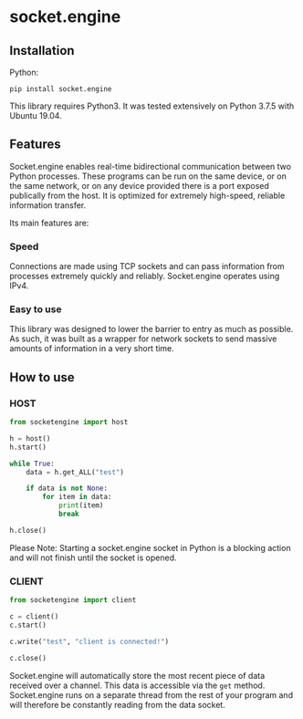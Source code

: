# socket.engine

## Installation

Python:
```
pip install socket.engine
```

This library requires Python3. It was tested extensively on Python 3.7.5 with Ubuntu 19.04.

## Features
Socket.engine enables real-time bidirectional communication between two Python processes. These programs can be run on the same device, or on the same network, or on any device provided there is a port exposed publically from the host. It is optimized for extremely high-speed, reliable information transfer.

Its main features are:

### Speed
Connections are made using TCP sockets and can pass information from processes extremely quickly and reliably. Socket.engine operates using IPv4.

### Easy to use
This library was designed to lower the barrier to entry as much as possible. As such, it was built as a wrapper for network sockets to send massive amounts of information in a very short time.

## How to use

### HOST
```python
from socketengine import host

h = host()
h.start()

while True:
	data = h.get_ALL("test")

	if data is not None:
		for item in data:
			print(item)
			break

h.close()
```
Please Note: Starting a socket.engine socket in Python is a blocking action and will not finish until the socket is opened.

### CLIENT
```python
from socketengine import client

c = client()
c.start()

c.write("test", "client is connected!")

c.close()
```

Socket.engine will automatically store the most recent piece of data received over a channel. This data is accessible via the `get` method. Socket.engine runs on a separate thread from the rest of your program and will therefore be constantly reading from the data socket.
